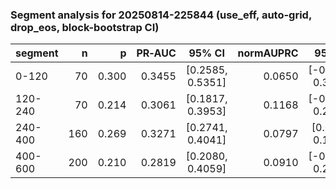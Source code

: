 ### Segment analysis for 20250814-225844 (use_eff, auto-grid, drop_eos, block-bootstrap CI)

| segment | n | p | PR‑AUC | 95% CI | normAUPRC | 95% CI |
|---|---:|---:|---:|:---:|---:|:---:|
| 0-120 | 70 | 0.300 | 0.3455 | [0.2585, 0.5351] | 0.0650 | [-0.0592, 0.3359] |
| 120-240 | 70 | 0.214 | 0.3061 | [0.1817, 0.3953] | 0.1168 | [-0.0414, 0.2303] |
| 240-400 | 160 | 0.269 | 0.3271 | [0.2741, 0.4041] | 0.0797 | [0.0074, 0.1852] |
| 400-600 | 200 | 0.210 | 0.2819 | [0.2080, 0.4059] | 0.0910 | [-0.0026, 0.2479] |
